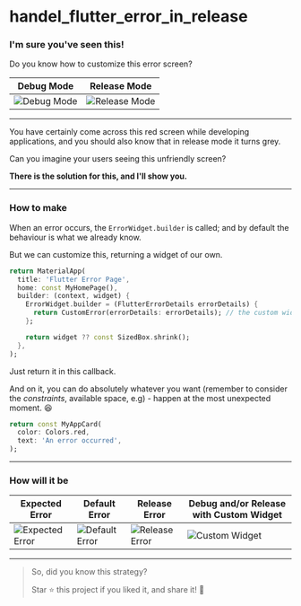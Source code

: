 # handel_flutter_error_in_release

### I'm sure you've seen this!

Do you know how to customize this error screen?


| Debug Mode                  | Release Mode                 |
| --------------------------- | ---------------------------- |
| ![Debug Mode](https://github.com/mazab99/handle_flutter_error_in_release/assets/108914401/44fd4c37-891c-4b20-9838-10a3eb69bb38) | ![Release Mode](https://github.com/mazab99/handle_flutter_error_in_release/assets/108914401/55c53f70-48e6-427f-b5a9-50d2e2c54c93) |









---

You have certainly come across this red screen while developing applications, and you should also know that in release mode it turns grey.

Can you imagine your users seeing this unfriendly screen?

**There is the solution for this, and I'll show you.**

---

### How to make

When an error occurs, the `ErrorWidget.builder` is called; and by default the behaviour is what we already know.

But we can customize this, returning a widget of our own.

```dart
return MaterialApp(
  title: 'Flutter Error Page',
  home: const MyHomePage(),
  builder: (context, widget) {
    ErrorWidget.builder = (FlutterErrorDetails errorDetails) {
      return CustomError(errorDetails: errorDetails); // the custom widget
    };

    return widget ?? const SizedBox.shrink();
  },
);
```

Just return it in this callback.

And on it, you can do absolutely whatever you want (remember to consider the *constraints*, available space, e.g) - happen at the most unexpected moment. 😆

```dart
return const MyAppCard(
  color: Colors.red,
  text: 'An error occurred',
);
```

---

### How will it be

| Expected Error              | Default Error               | Release Error               | Debug and/or Release with Custom Widget |
| --------------------------- | --------------------------- | --------------------------- | --------------------------------------- |
| ![Expected Error](https://github.com/mazab99/handle_flutter_error_in_release/assets/108914401/e514f942-540b-4602-b7b5-2cb3d1a20823) | ![Default Error](https://github.com/mazab99/handle_flutter_error_in_release/assets/108914401/5e384f72-8b12-4f4a-9690-23d1153acb9b) | ![Release Error](https://github.com/mazab99/handle_flutter_error_in_release/assets/108914401/b724c986-fc70-44cc-b597-4c6221674986) | ![Custom Widget](https://github.com/mazab99/handle_flutter_error_in_release/assets/108914401/5bf7b457-893d-49c9-991c-e74bd7c7a0ff) |




--- 


> So, did you know this strategy?
>
> Star ⭐️ this project if you liked it, and share it! 🚀
